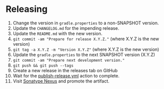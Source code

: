 # Releasing

1. Change the version in `gradle.properties` to a non-SNAPSHOT version.
2. Update the `CHANGELOG.md` for the impending release.
3. Update the `README.md` with the new version.
4. `git commit -am "Prepare for release X.Y.Z."` (where X.Y.Z is the new version)
5. `git tag -a X.Y.Z -m "Version X.Y.Z"` (where X.Y.Z is the new version)
6. Update the `gradle.properties` to the next SNAPSHOT version (X.Y.Z)
7. `git commit -am "Prepare next development version."`
8. `git push && git push --tags`
9. Create a new release in the releases tab on GitHub
10. Wait for the [publish-release.yml](.github/workflows/publish-release.yml) action to complete.
11. Visit [Sonatype Nexus](https://oss.sonatype.org/) and promote the artifact.